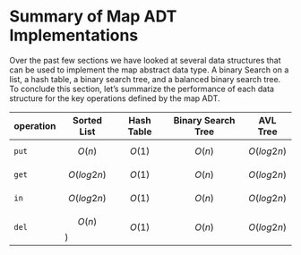 Summary of Map ADT Implementations
==================================

Over the past few sections we have looked at several data structures
that can be used to implement the map abstract data type. A binary
Search on a list, a hash table, a binary search tree, and a balanced
binary search tree. To conclude this section, let’s summarize the
performance of each data structure for the key operations defined by the
map ADT.

operation |  Sorted List | Hash Table  | Binary Search Tree | AVL Tree
--- | --- | --- | --- | ---
`put` | $$O(n)$$    | $$O(1)$$   | $$O(n)$$   | $$O(log2n)$$
`get` | $$O(log2n)$$    | $$O(1)$$   | $$O(n)$$   | $$O(log2n)$$
`in`  | $$O(log2n)$$    | $$O(1)$$   | $$O(n)$$   | $$O(log2n)$$
`del` | $$O(n)$$)   | $$O(1)$$   | $$O(n)$$   | $$O(log2n)$$
